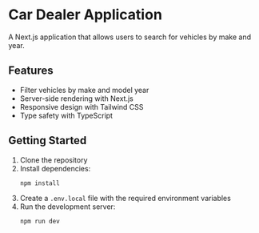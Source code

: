 # Car Dealer Application

A Next.js application that allows users to search for vehicles by make and year.

## Features

- Filter vehicles by make and model year
- Server-side rendering with Next.js
- Responsive design with Tailwind CSS
- Type safety with TypeScript

## Getting Started

1. Clone the repository
2. Install dependencies:
   ```bash
   npm install
   ```
3. Create a `.env.local` file with the required environment variables
4. Run the development server:
   ```bash
   npm run dev
   ```
